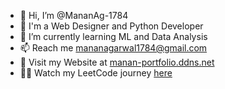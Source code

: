 - 👋 Hi, I’m @MananAg-1784
- 👀 I'm a Web Designer and Python Developer
- 🌱 I’m currently learning ML and Data Analysis
- 📫 Reach me mananagarwal1784@gmail.com
- 👥 Visit my Website at [manan-portfolio.ddns.net](https://manan-portfolio.ddns.net)
- 👩‍💻 Watch my LeetCode journey [here](https://leetcode.com/u/Manan_1784/)
